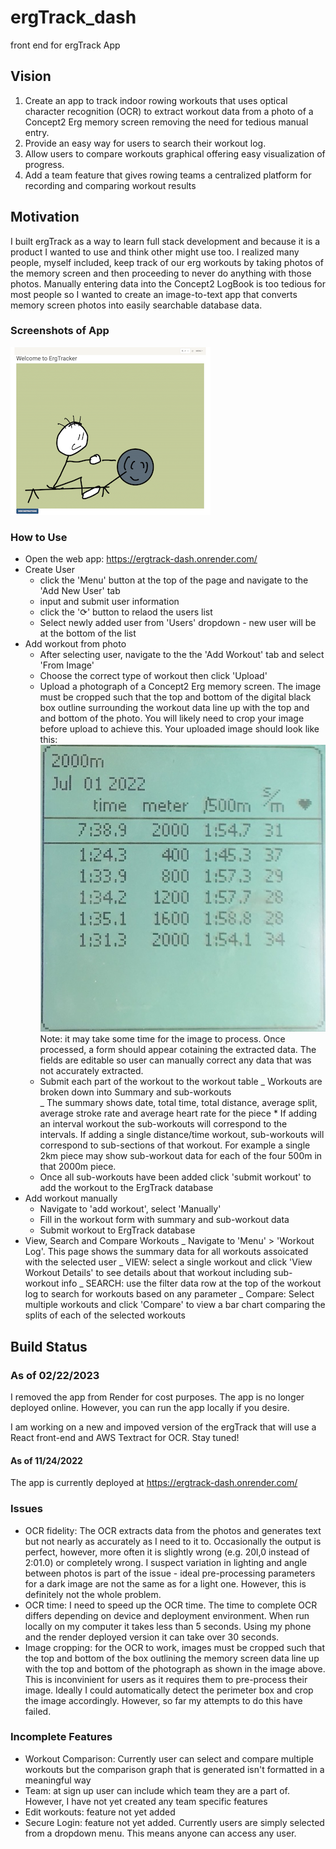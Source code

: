 # ergTrack_dash

front end for ergTrack App

## Vision

1. Create an app to track indoor rowing workouts that uses optical character recognition (OCR) to extract workout data from a photo of a Concept2 Erg memory screen removing the need for tedious manual entry.
2. Provide an easy way for users to search their workout log.
3. Allow users to compare workouts graphical offering easy visualization of progress.
4. Add a team feature that gives rowing teams a centralized platform for recording and comparing workout results

## Motivation

I built ergTrack as a way to learn full stack development and because it is a product I wanted to use and think other might use too. I realized many people, myself included, keep track of our erg workouts by taking photos of the memory screen and then proceeding to never do anything with those photos. Manually entering data into the Concept2 LogBook is too tedious for most people so I wanted to create an image-to-text app that converts memory screen photos into easily searchable database data.

### Screenshots of App

![HomePage](app_screenshots/home.png)

### How to Use

- Open the web app: https://ergtrack-dash.onrender.com/
- Create User
  - click the 'Menu' button at the top of the page and navigate to the 'Add New User' tab
  - input and submit user information
  - click the '⟳' button to relaod the users list
  - Select newly added user from 'Users' dropdown - new user will be at the bottom of the list
- Add workout from photo
  - After selecting user, navigate to the the 'Add Workout' tab and select 'From Image'
  - Choose the correct type of workout then click 'Upload'
  - Upload a photograph of a Concept2 Erg memory screen. The image must be cropped such that the top and bottom of the digital black box outline surrounding the workout data line up with the top and and bottom of the photo. You will likely need to crop your image before upload to achieve this. Your uploaded image should look like this:
    ![ergScreen](cr_erg02.jpg)
    Note: it may take some time for the image to process. Once processed, a form should appear cotaining the extracted data. The fields are editable so user can manually correct any data that was not accurately extracted.
  - Submit each part of the workout to the workout table
    _ Workouts are broken down into Summary and sub-workouts  
     _ The summary shows date, total time, total distance, average split, average stroke rate and average heart rate for the piece \* If adding an interval workout the sub-workouts will correspond to the intervals. If adding a single distance/time workout, sub-workouts will correspond to sub-sections of that workout. For example a single 2km piece may show sub-workout data for each of the four 500m in that 2000m piece.
  - Once all sub-workouts have been added click 'submit workout' to add the workout to the ErgTrack database
- Add workout manually
  - Navigate to 'add workout', select 'Manually'
  - Fill in the workout form with summary and sub-workout data
  - Submit workout to ErgTrack database
- View, Search and Compare Workouts
  _ Navigate to 'Menu' > 'Workout Log'. This page shows the summary data for all workouts assoicated with the selected user
  _ VIEW: select a single workout and click 'View Workout Details' to see details about that workout including sub-workout info
  _ SEARCH: use the filter data row at the top of the workout log to search for workouts based on any parameter
  _ Compare: Select multiple workouts and click 'Compare' to view a bar chart comparing the splits of each of the selected workouts

## Build Status

### As of 02/22/2023

I removed the app from Render for cost purposes. The app is no longer deployed online. However, you can run the app locally if you desire.

I am working on a new and impoved version of the ergTrack that will use a React front-end and AWS Textract for OCR. Stay tuned!

#### As of 11/24/2022

The app is currently deployed at https://ergtrack-dash.onrender.com/

### Issues

- OCR fidelity: The OCR extracts data from the photos and generates text but not nearly as accurately as I need to it to. Occasionally the output is perfect, however, more often it is slightly wrong (e.g. 20l,0 instead of 2:01.0) or completely wrong. I suspect variation in lighting and angle between photos is part of the issue - ideal pre-processing parameters for a dark image are not the same as for a light one. However, this is definitely not the whole problem.
- OCR time: I need to speed up the OCR time. The time to complete OCR differs depending on device and deployment environment. When run locally on my computer it takes less than 5 seconds. Using my phone and the render deployed version it can take over 30 seconds.
- Image cropping: for the OCR to work, images must be cropped such that the top and bottom of the box outlining the memory screen data line up with the top and bottom of the photograph as shown in the image above. This is inconvinient for users as it requires them to pre-process their image. Ideally I could automatically detect the perimeter box and crop the image accordingly. However, so far my attempts to do this have failed.

### Incomplete Features

- Workout Comparison: Currently user can select and compare multiple workouts but the comparison graph that is generated isn't formatted in a meaningful way
- Team: at sign up user can include which team they are a part of. However, I have not yet created any team specific features
- Edit workouts: feature not yet added
- Secure Login: feature not yet added. Currently users are simply selected from a dropdown menu. This means anyone can access any user.
